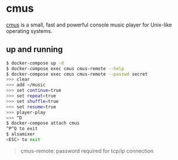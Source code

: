 cmus
====

[cmus][1] is a small, fast and powerful console music player for Unix-like operating systems.


## up and running

```bash
$ docker-compose up -d
$ docker-compose exec cmus cmus-remote --help
$ docker-compose exec cmus cmus-remote --passwd secret
>>> clear
>>> add ~/music
>>> set continue=true
>>> set repeat=true
>>> set shuffle=true
>>> set resume=true
>>> player-play
>>> ^D
$ docker-compose attach cmus
^P^Q to exit
$ alsamixer
<ESC> to exit
```

> cmus-remote: password required for tcp/ip connection

[1]: https://cmus.github.io/
